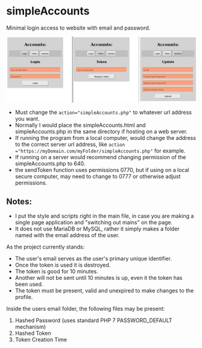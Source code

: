 # simpleAccounts
Minimal login access to website with email and password.

<img src="screenshot.png">

- Must change the `action="simpleAccounts.php"` to whatever url address you want.
- Normally I would place the simpleAccounts.html and simpleAccounts.php in the same directory if hosting on a web server.
- If running the program from a local computer, would change the address to the correct server url address, like `action ="https://myDomain.com/myFolder/simpleAccounts.php"` for example.
- If running on a server would recommend changing permission of the simpleAccounts.php to 640.
- the sendToken function uses permissions 0770, but if using on a local secure computer, may need to change to 0777 or otherwise adjust permissions.

## Notes:
- I put the style and scripts right in the main file, in case you are making a single page application and "switching out mains" on the page.
- It does not use MariaDB or MySQL, rather it simply makes a folder named with the email address of the user.

As the project currently stands:
- The user's email serves as the user's primary unique identifier.
- Once the token is used it is destroyed.
- The token is good for 10 minutes.
- Another will not be sent until 10 minutes is up, even it the token has been used.
- The token must be present, valid and unexpired to make changes to the profile.

Inside the users email folder, the following files may be present:
1) Hashed Password (uses standard PHP 7 PASSWORD_DEFAULT mechanism)
2) Hashed Token
3) Token Creation Time
